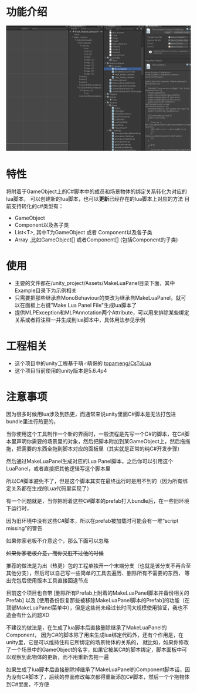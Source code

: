 # 功能介绍

![img](https://github.com/ltccss/make_lua_panel_in_unity/raw/master/doc/usage.gif)


# 特性
将附着于GameObject上的C#脚本中的成员和场景物体的绑定关系转化为对应的lua脚本，
可以创建新的lua脚本，也可以<b>更新</b>已经存在的lua脚本上对应的方法
目前支持转化的c#类型有：
* GameObject
* Component以及各子类
* List&lt;T&gt;, 其中T为GameObject 或者 Component以及各子类
* Array ,比如GameObject[] 或者Component[] (包括Component的子类)

# 使用
* 主要的文件都在/unity_project/Assets/MakeLuaPanel目录下面，其中Example目录下为示例相关
* 只需要把那些继承自MonoBehaviour的类改为继承自MakeLuaPanel，就可以在面板上右键"Make Lua Panel File"生成lua脚本了
* 提供MLPException和MLPAnnotation两个Attribute，可以用来排除某些绑定关系或者将注释一并生成到lua脚本中，具体用法参见示例

# 工程相关
* 这个项目中的unity工程基于萌♂萌哥的 [topameng/CsToLua](https://github.com/topameng/CsToLua)
* 这个项目当前使用的unity版本是5.6.4p4

# 注意事项
因为很多时候用lua涉及到热更，而通常来说unity里面C#脚本是无法打包进bundle里进行热更的，

当你使用这个工具制作一个新的界面时，一般流程是先写一个C#的脚本，在C#脚本里声明你需要的场景里的对象，然后把脚本附加到某GameObject上，然后拖拖拖，把需要的东西全拖到脚本对应的面板里（其实就是正常的纯C#开发步骤）

然后通过MakeLuaPanel生成对应的Lua Panel脚本，之后你可以引用这个LuaPanel，或者直接把其他逻辑写这个脚本里

所以C#脚本避免不了，但是这个脚本其实在最终运行时是用不到的（因为所有绑定关系都在生成的Lua代码里实现了）

有一个问题就是，当你把附着这些C#脚本的prefab打入bundle后，在一些旧环境下运行时，

因为旧环境中没有这些C#脚本，所以在prefab被加载时可能会有一堆“script missing”的警告

如果你家老板不介意这个，那么下面可以忽略

<s>如果你家老板介意，而你又肛不过他的时候</s>

推荐的做法是为出（热更）包的工程单独开一个末端分支（也就是该分支不再合至其他分支），然后可以自己写一些简单的工具去遍历、删除所有不需要的东西，
等出完包后使用版本工具直接回退节点

目前这个项目也自带 [删除所有Prefab上附着的MakeLuaPanel脚本并备份相关的Prefab] 以及 [使用备份恢复那些被移除MakeLuaPanel脚本的Prefab]的功能（在顶部MakeLuaPanel菜单中），但是这些尚未经过长时间大规模使用验证，我也不造会有什么问题XD

不建议的做法是，在生成了lua脚本后直接删除继承了MakeLuaPanel的Component，
因为C#的脚本除了用来生成lua绑定代码外，还有个作用是，在unity里，它是可以维持住和它所绑定的场景物体的关系的，
就比如，如果你修改了一个场景中的GameObject的名字，如果它被某C#的脚本绑定，脚本面板中可以观察到此物体的更新，而不用重新去拖一遍

如果生成了lua脚本后直接删除掉继承了MakeLuaPanel的Component脚本话，因为没有C#脚本了，后续的界面修改每次都得重新添加C#脚本，然后一个个拖物体到C#里面，不方便
